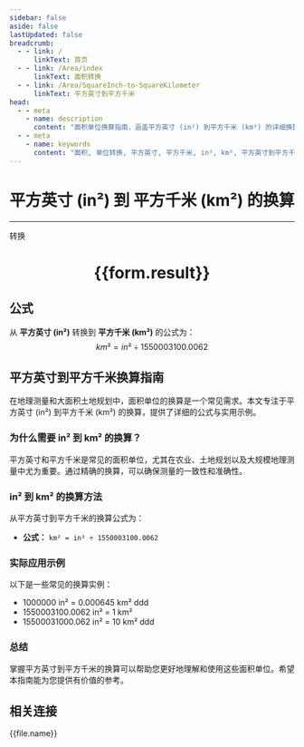 ```yaml
---
sidebar: false
aside: false
lastUpdated: false
breadcrumb:
  - - link: /
      linkText: 首页
  - - link: /Area/index
      linkText: 面积转换
  - - link: /Area/SquareInch-to-SquareKilometer
      linkText: 平方英寸到平方千米
head:
  - - meta
    - name: description
      content: "面积单位换算指南，涵盖平方英寸 (in²) 到平方千米 (km²) 的详细换算公式与说明。"
  - - meta
    - name: keywords
      content: "面积, 单位转换, 平方英寸, 平方千米, in², km², 平方英寸到平方千米, 面积转换指南"
---
```

# 平方英寸 (in²) 到 平方千米 (km²) 的换算
---
<script setup>
import { onMounted, reactive, inject, ref } from 'vue'
import { NButton, NForm, NFormItem, NInput, NInputNumber, NSelect, NCard, useMessage,NGrid ,NGi } from 'naive-ui'
import { defineClientComponent } from 'vitepress'
import { Area } from '../../files';

const convert = inject('convert')

const form = reactive({
  number: null,
  result: '',
})

const convertHandler = () => {
  if (form.number !== null && !isNaN(form.number)) {
    const convertedValue = parseFloat(form.number) / 1550003100.0062
    form.result = `${form.number}in² = ${convertedValue.toFixed(6)}km²`
  } else {
    form.result = '请输入有效的数值。'
  }
}
</script>

<n-form size="large" :model="form">
  <n-form-item label="平方英寸 (in²)">
    <n-input-number v-model:value="form.number" placeholder="输入平方英寸" style="width: 100%" />
  </n-form-item>
  <n-form-item>
    <n-button type="primary" @click="convertHandler" block>转换</n-button>
  </n-form-item>
</n-form>

<n-card  embedded :bordered="false" hoverable>
  <div  style="text-align:center">
    <h1>{{form.result}}</h1>
  </div>
</n-card>

## 公式

从 **平方英寸 (in²)** 转换到 **平方千米 (km²)** 的公式为：
$$ km² = in² \div 1550003100.0062 $$

## 平方英寸到平方千米换算指南

在地理测量和大面积土地规划中，面积单位的换算是一个常见需求。本文专注于平方英寸 (in²) 到平方千米 (km²) 的换算，提供了详细的公式与实用示例。

### 为什么需要 in² 到 km² 的换算？

平方英寸和平方千米是常见的面积单位，尤其在农业、土地规划以及大规模地理测量中尤为重要。通过精确的换算，可以确保测量的一致性和准确性。

### in² 到 km² 的换算方法

从平方英寸到平方千米的换算公式为：

- **公式：** `km² = in² ÷ 1550003100.0062`

### 实际应用示例

以下是一些常见的换算实例：

- 1000000 in² = 0.000645 km²
ddd
- 1550003100.0062 in² = 1 km²
- 15500031000.062 in² = 10 km²
ddd

### 总结

掌握平方英寸到平方千米的换算可以帮助您更好地理解和使用这些面积单位。希望本指南能为您提供有价值的参考。

## 相关连接
<n-grid x-gap="12" :cols="3">
  <n-gi v-for="(file, index) in Area" :key="index">
    <n-button
      text
      tag="a"
      :href="file.path"
      type="primary"
    >
      {{file.name}}
    </n-button>
  </n-gi>
</n-grid>